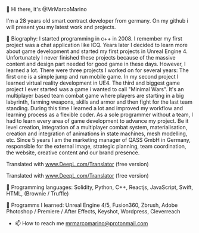 👋 Hi there, it's @MrMarcoMarino

I'm a 28 years old smart contract developer from germany. On my github i will present you my latest work and projects.

👀 Biography: 
I started programming in c++ in 2008. I remember my first project was a chat application like ICQ. Years later I decided to learn more about game development and started my first projects in Unreal Engine 4. Unfortunately I never finished these projects because of the massive content and design part needed for good game in these days. However, I learned a lot. There were three projects I worked on for several years: The first one is a simple jump and run mobile game. In my second project I learned virtual reality development in UE4. The third and biggest game project I ever started was a game i wanted to call "Minimal Wars". It's an multiplayer based team combat game where players are starting in a big labyrinth, farming weapons, skills and armor and then fight for the last team standing. During this time I learned a lot and improved my workflow and learning process as a flexible coder. As a sole programmer without a team, I had to learn every area of game development to advance my project. Be it level creation, integration of a multiplayer combat system, materialisation, creation and integration of animations in state machines, mesh modelling, etc.
Since 5 years I am the marketing manager of QASS GmbH in Germany, responsible for the external image, strategic planning, team coordination, the website, creative content and our brand presence. 

Translated with www.DeepL.com/Translator (free version)

Translated with www.DeepL.com/Translator (free version)

🌱 Programming languages: Solidity, Python, C++, Reactjs, JavaScript, Swift, HTML, (Brownie / Truffle)
 
💞️ Programms I learned: Unreal Engine 4/5, Fusion360, Zbrush, Adobe Photoshop / Premiere / After Effects, Keyshot, Wordpress, Cleverreach

- 📫 How to reach me mrmarcomarino@protonmail.com

<!---
MrMarcoMarino/MrMarcoMarino is a ✨ special ✨ repository because its `README.md` (this file) appears on your GitHub profile.
You can click the Preview link to take a look at your changes.
--->
